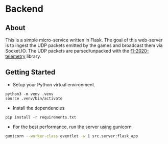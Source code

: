 # Backend

## About

This is a simple micro-service written in Flask. The goal of this web-server is to ingest the UDP packets emitted by the games and broadcast them via Socket.IO. The UDP packets are parsed/unpacked with the [f1-2020-telemetry](https://pypi.org/project/f1-2020-telemetry/) library.

## Getting Started

- Setup your Python virtual environment.
```
python3 -m venv .venv   
source .venv/bin/activate 
```

- Install the dependencies
```
pip install -r requirements.txt     
```

- For the best performance, run the server using gunicorn

```bash
gunicorn --worker-class eventlet -w 1 src.server:flask_app
```